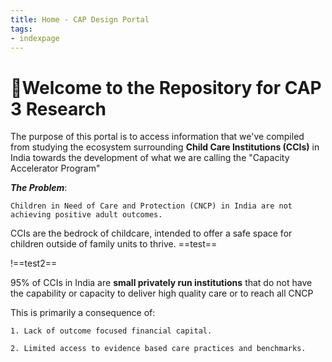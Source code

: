 ```yaml
---
title: Home - CAP Design Portal
tags:
- indexpage
---
```


# 🌳Welcome to the Repository for CAP 3 Research

The purpose of this portal is to access information that we've compiled from studying the ecosystem surrounding **Child Care Institutions (CCIs)** in India towards the development of what we are calling the "Capacity Accelerator Program"

***The Problem***: 

```co
Children in Need of Care and Protection (CNCP) in India are not achieving positive adult outcomes.
```

CCIs are the bedrock of childcare, intended to offer a safe space for children outside of family units to thrive. 
==test==

!==test2==

95% of CCIs in India are **small privately run institutions** that do not have the capability or capacity to deliver high quality care or to reach all CNCP

This is primarily a consequence of:
 
```co
1. Lack of outcome focused financial capital.
```

```co 
2. Limited access to evidence based care practices and benchmarks. 
```
